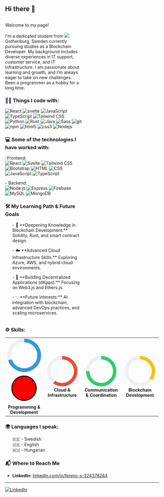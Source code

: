 ## Hi there 👋

<main style="display:flex; flex-wrap:wrap;">

<div  style="width:50%">
<p>Welcome to my page! <br /><br /> I'm a dedicated student from <img src="https://cdn-icons-png.flaticon.com/512/197/197564.png" width="13"/> Gothenburg, Sweden currently pursuing studies as a Blockchain Developer. My background includes diverse experiences in IT support, customer service, and IT infrastructure. I am passionate about learning and growth, and I'm always eager to take on new challenges. Been a programmer as a hobby for a long time.</p>

<h3>👨‍💻 Things I code with: </h3>
<p>
  <img alt="React" src="https://img.shields.io/badge/-React-45b8d8?style=flat-square&logo=react&logoColor=white" />
    <img alt="svelte" src="https://img.shields.io/badge/-Svelte-ff3e00?style=flat-square&logo=svelte&logoColor=white" />
  <img alt="JavaScript" src="https://img.shields.io/badge/-JavaScript-f7df1e?style=flat-square&logo=javascript&logoColor=black" />
  <img alt="TypeScript" src="https://img.shields.io/badge/-TypeScript-007ACC?style=flat-square&logo=typescript&logoColor=white" />
  <img alt="Tailwind CSS" src="https://img.shields.io/badge/-Tailwind%20CSS-38B2AC?style=flat-square&logo=tailwind-css&logoColor=white" />
  <img alt="Python" src="https://img.shields.io/badge/-Python-3776AB?style=flat-square&logo=python&logoColor=white" />
  <img alt="Rust" src="https://img.shields.io/badge/-Rust-000000?style=flat-square&logo=rust&logoColor=white" />
  <img alt="Java" src="https://img.shields.io/badge/-Java-007396?style=flat-square&logo=java&logoColor=white" />
  <img alt="Sass" src="https://img.shields.io/badge/-Sass-CC6699?style=flat-square&logo=sass&logoColor=white" />
  <img alt="git" src="https://img.shields.io/badge/-Git-F05032?style=flat-square&logo=git&logoColor=white" />
  <img alt="npm" src="https://img.shields.io/badge/-NPM-CB3837?style=flat-square&logo=npm&logoColor=white" />
  <img alt="html5" src="https://img.shields.io/badge/-HTML5-E34F26?style=flat-square&logo=html5&logoColor=white" />
  <img alt="css3" src="https://img.shields.io/badge/-CSS3-1572B6?style=flat-square&logo=css3&logoColor=white" />
  <img alt="Nodejs" src="https://img.shields.io/badge/-Nodejs-43853d?style=flat-square&logo=Node.js&logoColor=white" />
</p>

<h3>💻 Some of the technologies I have worked with: </h3>

<p>
-Frontend: <br/>
    <img alt="React" src="https://img.shields.io/badge/-React-45b8d8?style=flat-square&logo=react&logoColor=white" />
    <img alt="Svelte" src="https://img.shields.io/badge/-Svelte-ff3e00?style=flat-square&logo=svelte&logoColor=white" />
    <img alt="Tailwind CSS" src="https://img.shields.io/badge/-Tailwind%20CSS-38B2AC?style=flat-square&logo=tailwind-css&logoColor=white" />
    <img alt="Bootstrap" src="https://img.shields.io/badge/-Bootstrap-7952B3?style=flat-square&logo=bootstrap&logoColor=white" />
    <img alt="HTML" src="https://img.shields.io/badge/-HTML-E34F26?style=flat-square&logo=html5&logoColor=white" />
    <img alt="CSS" src="https://img.shields.io/badge/-CSS-1572B6?style=flat-square&logo=css3&logoColor=white" />
    <img alt="JavaScript" src="https://img.shields.io/badge/-JavaScript-F7DF1E?style=flat-square&logo=javascript&logoColor=black" />
    <img alt="TypeScript" src="https://img.shields.io/badge/-TypeScript-007ACC?style=flat-square&logo=typescript&logoColor=white" />
</p>
<p>
- Backend: <br /><img alt="Node.js" src="https://img.shields.io/badge/-Node.js-339933?style=flat-square&logo=node.js&logoColor=white" />
<img alt="Express" src="https://img.shields.io/badge/-Express-000000?style=flat-square&logo=express&logoColor=white" />
<img alt="Firebase" src="https://img.shields.io/badge/-Firebase-FFCA28?style=flat-square&logo=firebase&logoColor=white" />
<img alt="MySQL" src="https://img.shields.io/badge/-MySQL-4479A1?style=flat-square&logo=mysql&logoColor=white" />
<img alt="MongoDB" src="https://img.shields.io/badge/-MongoDB-47A248?style=flat-square&logo=mongodb&logoColor=white" />
</p>

<h3>🛠️ My Learning Path & Future Goals</h3>
<ul>
<p>- 📖 **Deepening Knowledge in Blockchain Development:** Solidity, Rust, and smart contract design.</p>
<p>- ☁️ **Advanced Cloud Infrastructure Skills:** Exploring Azure, AWS, and hybrid cloud environments.</p>
<p>- 🔗 **Building Decentralized Applications (dApps):** Focusing on Web3.js and Ethers.js.</p>
<p>- 💡 **Future Interests:** AI integration with blockchain, advanced DevOps practices, and scaling microservices.</p>
</ul>
</div>

<div>

<h3>⚙️ Skills: </h3>

<table style="text-align:center">
  <tr>
    <td  width="120px">
      <img src="https://github.com/Ferenc02/Ferenc02/blob/main/programming.svg">
      <svg width="100" height="100">
  <circle cx="50" cy="50" r="40" stroke="black" stroke-width="3" fill="red" />
</svg>
      <br /><b>Programming & Development</b>
    </td>
    <td  width="120px">
      <svg width="100" height="100" viewBox="0 0 36 36"><path
          d="M18 2.0845
             a 15.9155 15.9155 0 0 1 0 31.831
             a 15.9155 15.9155 0 0 1 0 -31.831"
          fill="none"
          stroke="#ecf0f1"
          stroke-width="4"/><path
          stroke-dasharray="60, 100"
          d="M18 2.0845
             a 15.9155 15.9155 0 0 1 0 31.831
             a 15.9155 15.9155 0 0 1 0 -31.831"
          fill="none"
          stroke="#e74c3c"
          stroke-width="4"/></svg>
      <br /><b>Cloud & Infrastructure</b>
    </td>
    <td  width="120px">
      <svg width="100" height="100" viewBox="0 0 36 36"><path
          d="M18 2.0845
             a 15.9155 15.9155 0 0 1 0 31.831
             a 15.9155 15.9155 0 0 1 0 -31.831"
          fill="none"
          stroke="#ecf0f1"
          stroke-width="4"/><path
          stroke-dasharray="75, 100"
          d="M18 2.0845
             a 15.9155 15.9155 0 0 1 0 31.831
             a 15.9155 15.9155 0 0 1 0 -31.831"
          fill="none"
          stroke="#2ecc71"
          stroke-width="4"/></svg>
      <br /><b>Communication & Coordination</b>
    </td>
    <td  width="120px">
      <svg width="100" height="100" viewBox="0 0 36 36"><path
          d="M18 2.0845
             a 15.9155 15.9155 0 0 1 0 31.831
             a 15.9155 15.9155 0 0 1 0 -31.831"
          fill="none"
          stroke="#ecf0f1"
          stroke-width="4"/><path
          stroke-dasharray="35, 100"
          d="M18 2.0845
             a 15.9155 15.9155 0 0 1 0 31.831
             a 15.9155 15.9155 0 0 1 0 -31.831"
          fill="none"
          stroke="#f1c40f"
          stroke-width="4"/></svg>
      <br /><b>Blockchain Development</b>
    </td>
  </tr>
</table>
<h3>🌍 Languages I speak: </h3>
<ul>
<p>
🇸🇪 - Swedish  <br/>
🇺🇸 - English  <br/>
🇭🇺 - Hungarian  <br/>
</ul>

### 📬 Where to Reach Me

- **LinkedIn:** [linkedin.com/in/ferenc-s-324378244](https://www.linkedin.com/in/ferenc-s-324378244/)

---

<p align="left">
  <a href="https://www.linkedin.com/in/ferenc-s-324378244/" target="_blank">
    <img alt="LinkedIn" src="https://img.shields.io/badge/LinkedIn-0077B5?style=for-the-badge&logo=linkedin&logoColor=white" />
  </a>
</p>
</div>
</main>
